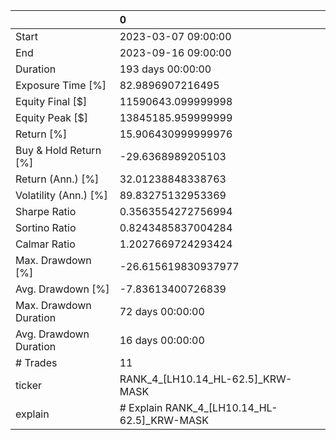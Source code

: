 |                        | 0                                           |
|:-----------------------|:--------------------------------------------|
| Start                  | 2023-03-07 09:00:00                         |
| End                    | 2023-09-16 09:00:00                         |
| Duration               | 193 days 00:00:00                           |
| Exposure Time [%]      | 82.9896907216495                            |
| Equity Final [$]       | 11590643.099999998                          |
| Equity Peak [$]        | 13845185.959999999                          |
| Return [%]             | 15.906430999999976                          |
| Buy & Hold Return [%]  | -29.6368989205103                           |
| Return (Ann.) [%]      | 32.01238848338763                           |
| Volatility (Ann.) [%]  | 89.83275132953369                           |
| Sharpe Ratio           | 0.3563554272756994                          |
| Sortino Ratio          | 0.8243485837004284                          |
| Calmar Ratio           | 1.2027669724293424                          |
| Max. Drawdown [%]      | -26.615619830937977                         |
| Avg. Drawdown [%]      | -7.83613400726839                           |
| Max. Drawdown Duration | 72 days 00:00:00                            |
| Avg. Drawdown Duration | 16 days 00:00:00                            |
| # Trades               | 11                                          |
| ticker                 | RANK_4_[LH10.14_HL-62.5]_KRW-MASK           |
| explain                | # Explain RANK_4_[LH10.14_HL-62.5]_KRW-MASK |